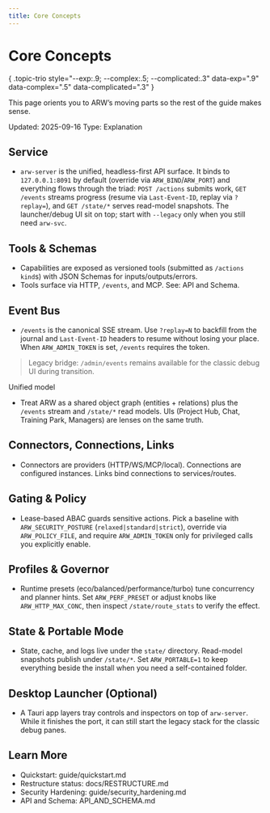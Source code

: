 ```yaml
---
title: Core Concepts
---
```


# Core Concepts
{ .topic-trio style="--exp:.9; --complex:.5; --complicated:.3" data-exp=".9" data-complex=".5" data-complicated=".3" }

This page orients you to ARW’s moving parts so the rest of the guide makes sense.

Updated: 2025-09-16
Type: Explanation

## Service
- `arw-server` is the unified, headless-first API surface. It binds to `127.0.0.1:8091` by default (override via `ARW_BIND`/`ARW_PORT`) and everything flows through the triad: `POST /actions` submits work, `GET /events` streams progress (resume via `Last-Event-ID`, replay via `?replay=`), and `GET /state/*` serves read-model snapshots. The launcher/debug UI sit on top; start with `--legacy` only when you still need `arw-svc`.

## Tools & Schemas
- Capabilities are exposed as versioned tools (submitted as `/actions` `kind`s) with JSON Schemas for inputs/outputs/errors.
- Tools surface via HTTP, `/events`, and MCP. See: API and Schema.

## Event Bus
- `/events` is the canonical SSE stream. Use `?replay=N` to backfill from the journal and `Last-Event-ID` headers to resume without losing your place. When `ARW_ADMIN_TOKEN` is set, `/events` requires the token.

> Legacy bridge: `/admin/events` remains available for the classic debug UI during transition.

Unified model
- Treat ARW as a shared object graph (entities + relations) plus the `/events` stream and `/state/*` read models. UIs (Project Hub, Chat, Training Park, Managers) are lenses on the same truth.

## Connectors, Connections, Links
- Connectors are providers (HTTP/WS/MCP/local). Connections are configured instances. Links bind connections to services/routes.

## Gating & Policy
- Lease-based ABAC guards sensitive actions. Pick a baseline with `ARW_SECURITY_POSTURE` (`relaxed|standard|strict`), override via `ARW_POLICY_FILE`, and require `ARW_ADMIN_TOKEN` only for privileged calls you explicitly enable.

## Profiles & Governor
- Runtime presets (eco/balanced/performance/turbo) tune concurrency and planner hints. Set `ARW_PERF_PRESET` or adjust knobs like `ARW_HTTP_MAX_CONC`, then inspect `/state/route_stats` to verify the effect.

## State & Portable Mode
- State, cache, and logs live under the `state/` directory. Read-model snapshots publish under `/state/*`. Set `ARW_PORTABLE=1` to keep everything beside the install when you need a self-contained folder.

## Desktop Launcher (Optional)
- A Tauri app layers tray controls and inspectors on top of `arw-server`. While it finishes the port, it can still start the legacy stack for the classic debug panes.

## Learn More
- Quickstart: guide/quickstart.md
- Restructure status: docs/RESTRUCTURE.md
- Security Hardening: guide/security_hardening.md
- API and Schema: API_AND_SCHEMA.md
